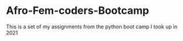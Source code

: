 # Afro-Fem-coders-Bootcamp
This is a set of my assignments from the python boot camp I took up in 2021
